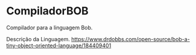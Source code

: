 # CompiladorBOB
Compilador para a linguagem Bob.

Descrição da Linguagem.
https://www.drdobbs.com/open-source/bob-a-tiny-object-oriented-language/184409401
